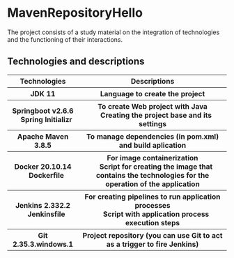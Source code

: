 # MavenRepositoryHello
The project consists of a study material on the integration of technologies and the functioning of their interactions.
</br>

## Technologies and descriptions
<table>
  <tr>
    <th>Technologies</th><th>Descriptions</th>
  </tr>
  <tr>
    <th>JDK 11</th>   <th>Language to create the project</th>
  </tr>
  <tr>
    <th>Springboot v2.6.6</br>&emsp;Spring Initializr</th>   <th>To create Web project with Java</br>&emsp;Creating the project base and its settings</th>
  </tr>
  <tr>
    <th>Apache Maven 3.8.5</th>   <th>To manage dependencies (in pom.xml) and build aplication</th>
  </tr>
  <tr>
    <th>Docker 20.10.14</br>&emsp;Dockerfile</th>   <th>For image containerization</br>&emsp;Script for creating the image that contains the technologies for the operation of the application</th>
  </tr>
  <tr>
    <th>Jenkins 2.332.2</br>&emsp;Jenkinsfile</th>   <th>For creating pipelines to run application processes</br>&emsp;Script with application process execution steps</th>
  </tr>
  <tr>
    <th>Git 2.35.3.windows.1</th>   <th>Project repository (you can use Git to act as a trigger to fire Jenkins)</th>
  </tr>
</table>
